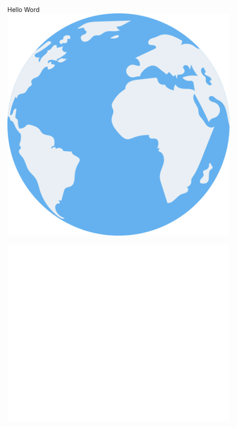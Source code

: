 <div>
     <div>
        <span>Hello Word</span>
        <span><img src="https://github.com/lamltf/lamltf/blob/main/assets/images/globe.png"/></span>  
    </div>
    <div align="center">
	    <br>
	        <img src="./assets/svg/header.svg" width="800" height="400" alt="Click to see the source">
	    <br>
    </div>
</div>
